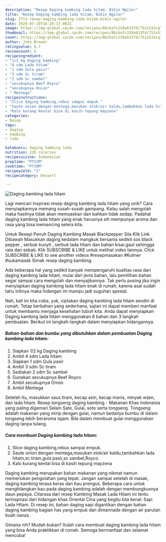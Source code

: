 ```yaml
---
description: "Resep Daging kambing lada hitam, Bikin Ngiler"
title: "Resep Daging kambing lada hitam, Bikin Ngiler"
slug: 2713-resep-daging-kambing-lada-hitam-bikin-ngiler
date: 2020-07-10T16:28:17.082Z
image: https://img-global.cpcdn.com/recipes/8bcbafc158a633fd/751x532cq70/daging-kambing-lada-hitam-foto-resep-utama.jpg
thumbnail: https://img-global.cpcdn.com/recipes/8bcbafc158a633fd/751x532cq70/daging-kambing-lada-hitam-foto-resep-utama.jpg
cover: https://img-global.cpcdn.com/recipes/8bcbafc158a633fd/751x532cq70/daging-kambing-lada-hitam-foto-resep-utama.jpg
author: John Brewer
ratingvalue: 4.7
reviewcount: 6
recipeingredient:
- "1/2 kg Daging kambing"
- "4 sdm Lada hitam"
- "1 sdm Gula pasir"
- "3 sdm Sc tiram"
- "2 sdm Sc sambel"
- "secukupnya Beef Royco"
- "secukupnya Onion"
- " Mentega"
recipeinstructions:
- "Slice daging kambing,rebus sampai empuk."
- "Saute onion dengan mentega,masukan stok/air kaldu,tambahkan lada hitam,sc tiram,gula pasir,sc sambel,Royco."
- "Kalo kurang kental bisa di kasih tepung mayzena"
categories:
- Resep
tags:
- daging
- kambing
- lada

katakunci: daging kambing lada 
nutrition: 226 calories
recipecuisine: Indonesian
preptime: "PT22M"
cooktime: "PT39M"
recipeyield: "2"
recipecategory: Dessert

---
```



![Daging kambing lada hitam](https://img-global.cpcdn.com/recipes/8bcbafc158a633fd/751x532cq70/daging-kambing-lada-hitam-foto-resep-utama.jpg)

Lagi mencari inspirasi resep daging kambing lada hitam yang unik? Cara menyiapkannya memang susah-susah gampang. Kalau salah mengolah maka hasilnya tidak akan memuaskan dan bahkan tidak sedap. Padahal daging kambing lada hitam yang enak harusnya sih mempunyai aroma dan rasa yang bisa memancing selera kita.

Untuk Resepi Penuh Daging Kambing Masak Blackpepper Sila Klik Link Dibawah Masukkan daging kedalam mangkuk bersama sedikit sos black pepper , serbuk kunyit , serbuk lada hitam dan bahan kisar.gaul sehingga rata dan sebati. Klik SUBSCRIBE &amp; LIKE untuk melihat video lainnya. Click SUBSCRIBE &amp; LIKE to see another videos #resepmasakan #Kuliner #sukamasak Simak resep daging kambing.

Ada beberapa hal yang sedikit banyak mempengaruhi kualitas rasa dari daging kambing lada hitam, mulai dari jenis bahan, lalu pemilihan bahan segar sampai cara mengolah dan menyajikannya. Tak perlu pusing jika ingin menyiapkan daging kambing lada hitam enak di rumah, karena asal sudah tahu triknya maka hidangan ini mampu jadi suguhan spesial.


Nah, kali ini kita coba, yuk, ciptakan daging kambing lada hitam sendiri di rumah. Tetap berbahan yang sederhana, sajian ini dapat memberi manfaat untuk membantu menjaga kesehatan tubuh kita. Anda dapat menyiapkan Daging kambing lada hitam menggunakan 8 bahan dan 3 langkah pembuatan. Berikut ini langkah-langkah dalam menyiapkan hidangannya.

<!--inarticleads1-->

##### Bahan-bahan dan bumbu yang dibutuhkan dalam pembuatan Daging kambing lada hitam:

1. Siapkan 1/2 kg Daging kambing
1. Ambil 4 sdm Lada hitam
1. Siapkan 1 sdm Gula pasir
1. Ambil 3 sdm Sc tiram
1. Sediakan 2 sdm Sc sambel
1. Gunakan secukupnya Beef Royco
1. Ambil secukupnya Onion
1. Ambil  Mentega


Setelah itu, masukkan saus tiram, kecap asin, kecap manis, minyak wijen, dan lada hitam. Resep tongseng daging kambing - Makanan Khas Indonesia yang paling digemari Selain Sate, Gulai, soto serta tongseng. Tongseng adalah makanan yang mirip dengan gulai, namun bedanya bumbu di dalam tongseng lebih beraroma tajam. Bila dalam membuat gulai menggunakan daging tanpa tulang. 

<!--inarticleads2-->

##### Cara membuat Daging kambing lada hitam:

1. Slice daging kambing,rebus sampai empuk.
1. Saute onion dengan mentega,masukan stok/air kaldu,tambahkan lada hitam,sc tiram,gula pasir,sc sambel,Royco.
1. Kalo kurang kental bisa di kasih tepung mayzena


Daging kambing merupakan bahan makanan yang nikmat namun memerlukan pengolahan yang tepat. Jangan sampai setelah di masak, daging kambing terasa keras dan bau prengus. Beberapa cara untuk menghilangkan bau pada daging kambing adalah dengan membungkusnya daun pepaya. Citarasa dari resep Kambing Masak Lada Hitam ini tentu terinspirasi dari hidangan khas Oriental Cina yang begitu kita kenal: Sapi Lada Hitam. Di resep ini, bahan daging sapi digantikan dengan bahan daging kambing bagian has yang empuk dan dimarinade dengan air parutan buah nanas. 

Gimana nih? Mudah bukan? Itulah cara membuat daging kambing lada hitam yang bisa Anda praktikkan di rumah. Semoga bermanfaat dan selamat mencoba!
